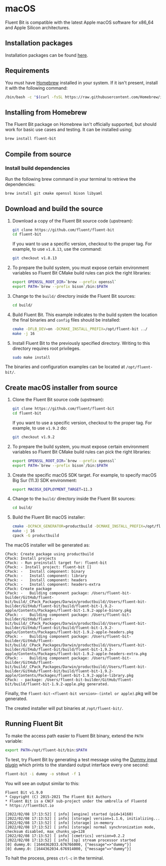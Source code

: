 # macOS

Fluent Bit is compatible with the latest Apple macOS software for x86_64 and Apple Silicon architectures.

## Installation packages

Installation packages can be found [here](https://packages.fluentbit.io/macos/).

## Requirements

You must have [Homebrew](https://brew.sh/) installed in your system. If it isn't present, install it with the following command:

```bash copy
/bin/bash -c "$(curl -fsSL https://raw.githubusercontent.com/Homebrew/install/HEAD/install.sh)"
```

## Installing from Homebrew

The Fluent Bit package on Homebrew isn't officially supported, but should work for basic use cases and testing. It can be installed using:

```bash copy
brew install fluent-bit
```

## Compile from source

### Install build dependencies

Run the following brew command in your terminal to retrieve the dependencies:

```bash
brew install git cmake openssl bison libyaml
```

## Download and build the source

1. Download a copy of the Fluent Bit source code (upstream):

   ```bash
   git clone https://github.com/fluent/fluent-bit
   cd fluent-bit
   ```

   If you want to use a specific version, checkout to the proper tag. For example, to use `v1.8.13`, use the command:

   ```bash copy
   git checkout v1.8.13
   ```

1. To prepare the build system, you must expose certain environment variables so Fluent Bit CMake build rules can pick the right libraries:

   ```bash copy
   export OPENSSL_ROOT_DIR=`brew --prefix openssl`
   export PATH=`brew --prefix bison`/bin:$PATH
   ```

1. Change to the `build/` directory inside the Fluent Bit sources:

   ```bash
   cd build/
   ```

1. Build Fluent Bit. This example indicates to the build system the location the final binaries and `config` files should be installed:

   ```bash
   cmake -DFLB_DEV=on -DCMAKE_INSTALL_PREFIX=/opt/fluent-bit ../
   make -j 16
   ```

1. Install Fluent Bit to the previously specified directory. Writing to this directory requires root privileges.

   ```bash
   sudo make install
   ```

The binaries and configuration examples can be located at `/opt/fluent-bit/`.

## Create macOS installer from source

1. Clone the Fluent Bit source code (upstream):

   ```bash
   git clone https://github.com/fluent/fluent-bit
   cd fluent-bit
   ```

   If you want to use a specific version, checkout to the proper tag. For example,
   to use `v1.9.2` do:

   ```bash
   git checkout v1.9.2
   ```

1. To prepare the build system, you must expose certain environment variables so Fluent Bit CMake build rules can pick the right libraries:

   ```bash copy
   export OPENSSL_ROOT_DIR=`brew --prefix openssl`
   export PATH=`brew --prefix bison`/bin:$PATH
   ```

1. Create the specific macOS SDK target. For example, to specify macOS Big Sur (11.3) SDK environment:

   ```bash copy
   export MACOSX_DEPLOYMENT_TARGET=11.3
   ```

1. Change to the `build/` directory inside the Fluent Bit sources:

   ```bash copy
   cd build/
   ```

1. Build the Fluent Bit macOS installer:

   ```bash copy
   cmake -DCPACK_GENERATOR=productbuild -DCMAKE_INSTALL_PREFIX=/opt/fluent-bit ../
   make -j 16
   cpack -G productbuild
   ```

The macOS installer will be generated as:

```text
CPack: Create package using productbuild
CPack: Install projects
CPack: - Run preinstall target for: fluent-bit
CPack: - Install project: fluent-bit []
CPack: -   Install component: binary
CPack: -   Install component: library
CPack: -   Install component: headers
CPack: -   Install component: headers-extra
CPack: Create package
CPack: -   Building component package: /Users/fluent-bit-builder/GitHub/fluent-bit/build/_CPack_Packages/Darwin/productbuild//Users/fluent-bit-builder/GitHub/fluent-bit/build/fluent-bit-1.9.2-apple/Contents/Packages/fluent-bit-1.9.2-apple-binary.pkg
CPack: -   Building component package: /Users/fluent-bit-builder/GitHub/fluent-bit/build/_CPack_Packages/Darwin/productbuild//Users/fluent-bit-builder/GitHub/fluent-bit/build/fluent-bit-1.9.2-apple/Contents/Packages/fluent-bit-1.9.2-apple-headers.pkg
CPack: -   Building component package: /Users/fluent-bit-builder/GitHub/fluent-bit/build/_CPack_Packages/Darwin/productbuild//Users/fluent-bit-builder/GitHub/fluent-bit/build/fluent-bit-1.9.2-apple/Contents/Packages/fluent-bit-1.9.2-apple-headers-extra.pkg
CPack: -   Building component package: /Users/fluent-bit-builder/GitHub/fluent-bit/build/_CPack_Packages/Darwin/productbuild//Users/fluent-bit-builder/GitHub/fluent-bit/build/fluent-bit-1.9.2-apple/Contents/Packages/fluent-bit-1.9.2-apple-library.pkg
CPack: - package: /Users/fluent-bit-builder/GitHub/fluent-bit/build/fluent-bit-1.9.2-apple.pkg generated.
```

Finally, the `fluent-bit-<fluent-bit version>-(intel or apple)`.pkg will be generated.

The created installer will put binaries at `/opt/fluent-bit/`.

## Running Fluent Bit

To make the access path easier to Fluent Bit binary, extend the `PATH` variable:

```bash copy
export PATH=/opt/fluent-bit/bin:$PATH
```

To test, try Fluent Bit by generating a test message using the [Dummy input plugin](https://docs.fluentbit.io/manual/pipeline/inputs/dummy) which prints to the standard output interface every one second:

```bash copy
fluent-bit -i dummy -o stdout -f 1
```

You will see an output similar to this:

```text
Fluent Bit v1.9.0
* Copyright (C) 2015-2021 The Fluent Bit Authors
* Fluent Bit is a CNCF sub-project under the umbrella of Fluentd
* https://fluentbit.io

[2022/02/08 17:13:52] [ info] [engine] started (pid=14160)
[2022/02/08 17:13:52] [ info] [storage] version=1.1.6, initializing...
[2022/02/08 17:13:52] [ info] [storage] in-memory
[2022/02/08 17:13:52] [ info] [storage] normal synchronization mode, checksum disabled, max_chunks_up=128
[2022/02/08 17:13:52] [ info] [cmetrics] version=0.2.2
[2022/02/08 17:13:52] [ info] [sp] stream processor started
[0] dummy.0: [1644362033.676766000, {"message"=>"dummy"}]
[0] dummy.0: [1644362034.676914000, {"message"=>"dummy"}]
```

To halt the process, press `ctrl-c` in the terminal.

